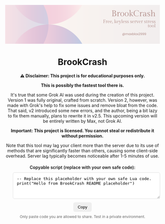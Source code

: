 <p align="center">
  <img src="https://raw.githubusercontent.com/maxblox2999/BrookCrash/assets/BC.png" alt="BrookCrash Demo">
</p>

<h1 align="center">BrookCrash</h1>

<p align="center">
  <strong>⚠️ Disclaimer: This project is for educational purposes only.</strong>
</p>

<p align="center">
  <strong>This is possibly the fastest tool there is.</strong>
</p>

<p align="center">
  It's true that some Grok AI was used during the creation of this project. Version 1 was fully original, crafted from scratch. Version 2, however, was made with Grok's help to fix some issues and remove bloat from the code. That said, v2 introduced some new errors, and the author, being a bit lazy to fix them manually, plans to rewrite it in v2.5. This upcoming version will be entirely written by Max, not Grok AI.
</p>

<p align="center">
  <strong>Important: This project is licensed. You cannot steal or redistribute it without permission.</strong>
</p>

<p align="center">
  Note that this tool may lag your client more than the server due to its use of methods that are significantly faster than others, causing some client-side overhead. Server lag typically becomes noticeable after 1-5 minutes of use.
</p>

<!-- Copyable code box (replace placeholder with safe code you own) -->
<div align="center" style="margin-top:20px;">
  <label for="copyBox" style="font-weight:600;">Copyable script (replace with your own safe code):</label>
  <div style="margin:8px 0; width:90%; max-width:700px;">
    <textarea id="copyBox" readonly rows="4" style="width:100%; padding:12px; font-family:monospace; font-size:13px; border-radius:6px; border:1px solid #ddd; resize:vertical;">
-- Replace this placeholder with your own safe Lua code.
print("Hello from BrookCrash README placeholder")
    </textarea>
  </div>
  <button id="copyBtn" style="padding:8px 14px; border-radius:6px; border:0; cursor:pointer;">Copy</button>
  <p style="font-size:12px; color:#666; margin-top:8px;">Only paste code you are allowed to share. Test in a private environment.</p>
</div>

<script>
document.getElementById('copyBtn').addEventListener('click', function(){
  const box = document.getElementById('copyBox');
  box.select();
  try {
    document.execCommand('copy');
    this.textContent = 'Copied!';
    setTimeout(() => this.textContent = 'Copy', 1200);
  } catch (e) {
    this.textContent = 'Copy failed';
    setTimeout(() => this.textContent = 'Copy', 1200);
  }
});
</script>
